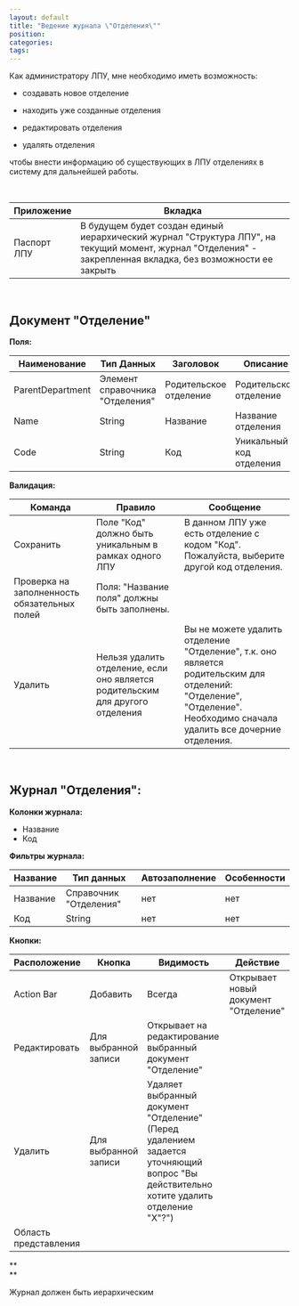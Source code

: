 ```yaml
---
layout: default
title: "Ведение журнала \"Отделения\""
position: 
categories: 
tags: 
---
```


Как администратору ЛПУ, мне необходимо иметь возможность:

* создавать новое отделение

* находить уже созданные отделения

* редактировать отделения

* удалять отделения

  
чтобы внести информацию об существующих в ЛПУ отделениях в систему для дальнейшей работы.

 

|Приложение|Вкладка|
|----------|-------|
|Паспорт ЛПУ|В будущем будет создан единый иерархический журнал "Структура ЛПУ", на текущий момент, журнал "Отделения" - закрепленная вкладка, без возможности ее закрыть|

 

## Документ "Отделение" 

**Поля:**

|Наименование|Тип Данных|Заголовок|Описание|Множественность|
|------------|----------|---------|--------|---------------|
|ParentDepartment|Элемент справочника "Отделения"|Родительское отделение|Родительское отделение|[0..1]|
|Name|String|Название|Название отделения|[1..1]|
|Code|String|Код|Уникальный код отделения|[1..1]|

**Валидация:**

|Команда|Правило|Сообщение|
|-------|-------|---------|
|Сохранить|Поле "Код" должно быть уникальным в рамках одного ЛПУ|В данном ЛПУ уже есть отделение с кодом "Код". Пожалуйста, выберите другой код отделения.|
|Проверка на заполненность обязательных полей|Поля: "Название поля" должны быть заполнены.|
|Удалить|Нельзя удалить отделение, если оно является родительским для другого отделения|Вы не можете удалить отделение "Отделение", т.к. оно является родительским для отделений: "Отделение", "Отделение". Необходимо сначала удалить все дочерние отделения.|

 

## Журнал "Отделения":

**Колонки журнала:**

* Название
* Код

**Фильтры журнала:**

|Название|Тип данных|Автозаполнение|Особенности|
|--------|----------|--------------|-----------|
|Название|Справочник "Отделения"|нет|нет|
|Код|String|нет|нет|

**Кнопки:**

|Расположение|Кнопка|Видимость|Действие|
|------------|------|---------|--------|
|Action Bar|Добавить|Всегда|Открывает новый документ "Отделение"|
|Редактировать|Для выбранной записи|Открывает на редактирование выбранный документ "Отделение"|
|Удалить|Для выбранной записи|Удаляет выбранный документ "Отделение" (Перед удалением задается уточняющий вопрос "Вы действительно хотите удалить отделение "Х"?")|
|Область представления| | | |

**  
**

Журнал должен быть иерархическим

